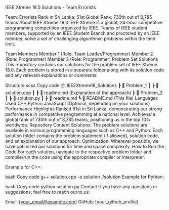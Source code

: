 IEEE Xtreme 18.0 Solutions - Team Errorists
<!-- Optional: Add the IEEE Xtreme 18.0 logo or your team logo here if you have one -->

Team: Errorists
Rank in Sri Lanka: 51st
Global Rank: 730th out of 8,785 teams
About IEEE Xtreme 18.0
IEEE Xtreme is a global, 24-hour competitive programming competition organized by IEEE. Teams of IEEE student members, supported by an IEEE Student Branch and proctored by an IEEE member, solve a set of challenging algorithmic problems within the time limit.

Team Members
Member 1 (Role: Team Leader/Programmer)
Member 2 (Role: Programmer)
Member 3 (Role: Programmer)
Problem Set Solutions
This repository contains our solutions for the problem set of IEEE Xtreme 18.0. Each problem is stored in a separate folder along with its solution code and any relevant explanations or comments.

Structure
scss
Copy code
📦 IEEEXtreme18_Solutions
 ┣ 📂 Problem_1
 ┃ ┣ 📜 solution.cpp
 ┃ ┣ 📜 readme.md (Explanation of the approach)
 ┣ 📂 Problem_2
 ┃ ┣ 📜 solution.py
 ┃ ┣ 📜 readme.md
 ┗ 📜 README.md (This file)
Languages Used
C++
Python
JavaScript (Optional, depending on your solutions)
Performance Highlights
Ranked 51st in Sri Lanka, demonstrating our strong performance in competitive programming at a national level.
Achieved a global rank of 730th out of 8,785 teams, positioning us in the top 10% worldwide.
Repository Content
Solutions: The problem solutions are available in various programming languages such as C++ and Python. Each solution folder contains the problem statement (if allowed), solution code, and an explanation of our approach.
Optimization: Wherever possible, we have optimized our solutions for time and space complexity.
How to Run the Code
For each solution, navigate to the respective problem folder and compile/run the code using the appropriate compiler or interpreter.

Example for C++:

bash
Copy code
g++ solution.cpp -o solution
./solution
Example for Python:

bash
Copy code
python solution.py
Contact
If you have any questions or suggestions, feel free to reach out to us:

Email: [your_email@example.com]
GitHub: [your_github_profile]